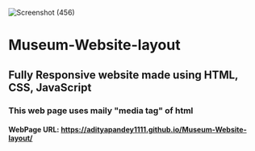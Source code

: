 ![Screenshot (456)](https://github.com/adityapandey1111/Museum-Website-layout/assets/114282369/dc592aa9-63eb-4cb7-a79c-15edb73843a2)
# Museum-Website-layout
## Fully Responsive website made using HTML, CSS, JavaScript
### This web page uses maily "media tag" of html

#### WebPage URL: https://adityapandey1111.github.io/Museum-Website-layout/
